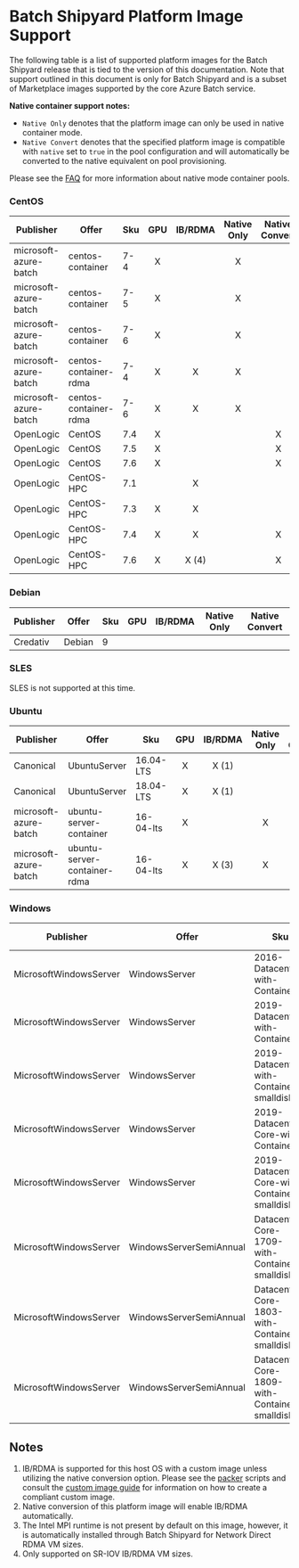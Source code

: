 # Batch Shipyard Platform Image Support
The following table is a list of supported platform images for the Batch
Shipyard release that is tied to the version of this documentation. Note that
support outlined in this document is only for Batch Shipyard and is a subset
of Marketplace images supported by the core Azure Batch service.

**Native container support notes:**

* `Native Only` denotes that the platform image can only be used in native
container mode.
* `Native Convert` denotes that the specified platform image is compatible
with `native` set to `true` in the pool configuration and will automatically
be converted to the native equivalent on pool provisioning.

Please see the [FAQ](97-faq.md) for more information about native mode
container pools.

### CentOS

| Publisher             | Offer                 | Sku | GPU | IB/RDMA | Native Only | Native Convert |
|-----------------------|-----------------------|-----|:---:|:-------:|:-----------:|:--------------:|
| microsoft-azure-batch | centos-container      | 7-4 |  X  |         |      X      |                |
| microsoft-azure-batch | centos-container      | 7-5 |  X  |         |      X      |                |
| microsoft-azure-batch | centos-container      | 7-6 |  X  |         |      X      |                |
| microsoft-azure-batch | centos-container-rdma | 7-4 |  X  |    X    |      X      |                |
| microsoft-azure-batch | centos-container-rdma | 7-6 |  X  |    X    |      X      |                |
| OpenLogic             | CentOS                | 7.4 |  X  |         |             |        X       |
| OpenLogic             | CentOS                | 7.5 |  X  |         |             |        X       |
| OpenLogic             | CentOS                | 7.6 |  X  |         |             |        X       |
| OpenLogic             | CentOS-HPC            | 7.1 |     |    X    |             |                |
| OpenLogic             | CentOS-HPC            | 7.3 |  X  |    X    |             |                |
| OpenLogic             | CentOS-HPC            | 7.4 |  X  |    X    |             |        X       |
| OpenLogic             | CentOS-HPC            | 7.6 |  X  |  X (4)  |             |        X       |

### Debian

| Publisher | Offer  | Sku | GPU | IB/RDMA | Native Only | Native Convert |
|-----------|--------|-----|:---:|:-------:|:-----------:|:--------------:|
| Credativ  | Debian | 9   |     |         |             |                |

### SLES

SLES is not supported at this time.

### Ubuntu

| Publisher             | Offer                        | Sku         | GPU | IB/RDMA | Native Only | Native Convert |
|-----------------------|------------------------------|-------------|:---:|:-------:|:-----------:|:--------------:|
| Canonical             | UbuntuServer                 | 16.04-LTS   |  X  |  X (1)  |             |      X (2)     |
| Canonical             | UbuntuServer                 | 18.04-LTS   |  X  |  X (1)  |             |                |
| microsoft-azure-batch | ubuntu-server-container      | 16-04-lts   |  X  |         |      X      |                |
| microsoft-azure-batch | ubuntu-server-container-rdma | 16-04-lts   |  X  |  X (3)  |      X      |                |

### Windows

| Publisher              | Offer                   | Sku                                            | GPU | IB/RDMA | Native Only | Native Convert |
|------------------------|-------------------------|------------------------------------------------|:---:|:-------:|:-----------:|:--------------:|
| MicrosoftWindowsServer | WindowsServer           | 2016-Datacenter-with-Containers                |     |         |      X      |                |
| MicrosoftWindowsServer | WindowsServer           | 2019-Datacenter-with-Containers                |     |         |      X      |                |
| MicrosoftWindowsServer | WindowsServer           | 2019-Datacenter-with-Containers-smalldisk      |     |         |      X      |                |
| MicrosoftWindowsServer | WindowsServer           | 2019-Datacenter-Core-with-Containers           |     |         |      X      |                |
| MicrosoftWindowsServer | WindowsServer           | 2019-Datacenter-Core-with-Containers-smalldisk |     |         |      X      |                |
| MicrosoftWindowsServer | WindowsServerSemiAnnual | Datacenter-Core-1709-with-Containers-smalldisk |     |         |      X      |                |
| MicrosoftWindowsServer | WindowsServerSemiAnnual | Datacenter-Core-1803-with-Containers-smalldisk |     |         |      X      |                |
| MicrosoftWindowsServer | WindowsServerSemiAnnual | Datacenter-Core-1809-with-Containers-smalldisk |     |         |      X      |                |

## Notes
1. IB/RDMA is supported for this host OS with a custom image unless
utilizing the native conversion option. Please see the
[packer](../contrib/packer) scripts and consult the
[custom image guide](63-batch-shipyard-custom-images.md) for information
on how to create a compliant custom image.
2. Native conversion of this platform image will enable IB/RDMA automatically.
3. The Intel MPI runtime is not present by default on this image, however,
it is automatically installed through Batch Shipyard for Network Direct RDMA
VM sizes.
4. Only supported on SR-IOV IB/RDMA VM sizes.

